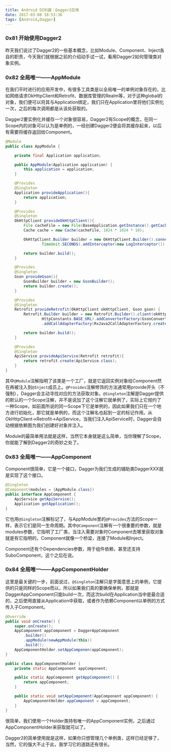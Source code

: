 ```yaml
---
title: Android DI利器：Dagger2应用
date: 2017-03-08 18:53:36
tags: [Android,Dagger]
---
```


### 0x81 开始使用Dagger2
昨天我们说过了Dagger2的一些基本概念，比如Module、Component、Inject各自的职责，今天我们就根据之前的介绍动手试一试，看用Dagger2如何管理类对象实例。

### 0x82 全局唯一——AppModule
在我们平时进行的应用开发中，有很多工具类是以全局唯一的单例对象存在的，比如网络请求OkHttpClient和Retrofit、数据库管理的Realm等，对于这种global的对象，我们便可以将其与Application绑定，我们只在Application里将他们实例化一次，之后的每次调用都是从该处获取的。

Dagger2要实例化并缓存一个对象很容易，Dagger2有Scope的概念，在同一Scope内的对象可以认为是单例的，一经创建Dagger2便会将其缓存起来，以后有需要将缓存返回给Component。
```Java
@Module
public class AppModule {

    private final Application application;

    public AppModule(Application application) {
        this.application = application;
    }

    @Provides
    @Singleton
    Application provideApplication(){
        return application;
    }

    @Provides
    @Singleton
    OkHttpClient provideOkHttpClient(){
        File cacheFile = new File(BaseApplication.getInstance().getCacheDir(), "HttpCache");
        Cache cache = new Cache(cacheFile, 1024 * 1024 * 10);

        OkHttpClient.Builder builder = new OkHttpClient.Builder().connectTimeout(10,
                TimeUnit.SECONDS).addInterceptor(new LogInterceptor()).cache(cache);

        return builder.build();
    }

    @Provides
    @Singleton
    Gson provideGson(){
        GsonBuilder builder = new GsonBuilder();
        return builder.create();
    }

    @Provides
    @Singleton
    Retrofit provideRetrofit(OkHttpClient okHttpClient, Gson gson) {
        Retrofit.Builder builder = new Retrofit.Builder().client(okHttpClient).baseUrl(
                HttpConstants.BASE_URL).addConverterFactory(GsonConverterFactory.create(gson))
                .addCallAdapterFactory(RxJava2CallAdapterFactory.create());

        return builder.build();
    }

    @Provides
    @Singleton
    ApiService provideApiService(Retrofit retrofit){
        return retrofit.create(ApiService.class);
    }
}
```
其中`@Module`注解指明了该类是一个工厂，就是它返回实例对象给Component然在再被注入到`@Inject`成员上。`@Provides`注解修饰的方法通常用provide开头（不强制），Dagger会主动寻找对应的方法获取对象。`@Singleton`注解是Dagger提供的默认的一个Scope注解，并不是说加了这个注解它就单例了，实际上它规约了一种Scope，如前面所说的同一Scope下它是单例的，因此如果我们只在一个地方进行初始化，那它就是单例的，而这个注解名也起到一定的标记作用。从OkHttpClient->Retrofit->ApiService，当我们注入ApiService时，Dagger会自动根据依赖图为我们创建好对象并注入。

Module的最简单用法就是这样，当然它本身就是这么简单，当你理解了Scope，你就能了解到Dagger2的奇妙之处了。

### 0x83 全局唯一——AppComponent
Component很简单，它是一个接口，Dagger为我们生成的辅助类DaggerXXX就是实现了这个接口。

```Java
@Singleton
@Component(modules = {AppModule.class})
public interface AppComponent {
    ApiService getApiService();
    Application getApplication();
}
```
它也用`@Singleton`注解标记了，与AppModule里的`@Provides`方法的Scope一样，表示它们是同一生命周期。其中`@Component`注解有一个很重要的参数，就是modules参数，它指明了工厂类，当注入需要对象时Component去哪里获取对象就是有它指明的，Component就像一个桥梁，连接了Module和Inject。

Component还有个Dependencies参数，用于组件依赖，甚至还支持SuboComponent，这个之后在说。

### 0x84 全局唯一——AppComponentHolder
这里是最关键的一步，前面说过，`@Singleton`注解只是字面意思上的单例，它提供的只是同样的Scope而以，所以如果我们真的要确保单例，那就是DaggerAppComponent只能build一次，而这次build在Application当中是最合适的，之后使用直接从Application中获取，或者作为依赖Component以单例的方式传入子Component。

```Java
@Override
public void onCreate() {
    super.onCreate();
    AppComponent appComponent = DaggerAppComponent
        .builder()
        .appModule(newAppModule(this))
        .build();
    AppComponentHolder.setAppComponen(appComponent);
}

public class AppComponentHolder {
    private static AppComponent appComponent;

    public static AppComponent getAppComponent() {
        return appComponent;
    }

    public static void setAppComponent(AppComponent appComponent) {
        AppComponentHolder.appComponent = appComponent;
    }
}
```
很简单，我们使用一个Holder类持有唯一的AppComponent实例，之后通过AppComponentHolder来获取就可以了。

Dagger2的简单使用就是这样，如果你只想管理几个单例类，这样已经足够了，当然，它的强大不止于此，我学习它的道路还有很长。